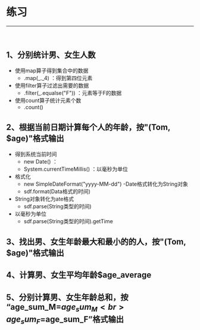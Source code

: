 # 练习

---

<br>

## 1、分别统计男、女生人数
- 使用map算子得到集合中的数据
  - .map(_._4) ：得到第四位元素
- 使用filter算子过滤出需要的数据
  - .filter(_.equalse("F")) ：元素等于F的数据
- 使用count算子统计元素个数
  - .count()


## 2、根据当前日期计算每个人的年龄，按"(Tom, $age)"格式输出
- 得到系统当前时间
  - new Date() ：
  - System.currentTimeMillis() ：以毫秒为单位
- 格式化
  - new SimpleDateFormat("yyyy-MM-dd")
-Date格式转化为String对象
  - sdf.format(Data格式的时间)
- String对象转化为ate格式
  - sdf.parse(String类型的时间)
- 以毫秒为单位
  - sdf.parse(String类型的时间).getTime

## 3、找出男、女生年龄最大和最小的的人，按"(Tom, $age)"格式输出


## 4、计算男、女生平均年龄$age_average


## 5、分别计算男、女生年龄总和，按 <br>“age_sum_M=$age_sum_M<br>age_sum_F=$age_sum_F”格式输出